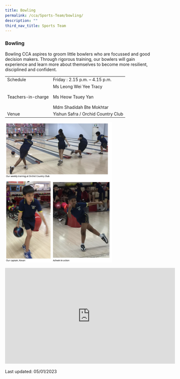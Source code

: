 ```yaml
---
title: Bowling
permalink: /cca/Sports-Team/bowling/
description: ""
third_nav_title: Sports Team
---
```

### Bowling
Bowling CCA aspires to groom little bowlers who are focussed and good decision makers. Through rigorous training, our bowlers will gain experience and learn more about themselves to become more resilient, disciplined and confident.


|  |  |
|---|---|
| Schedule | Friday : 2.15 p.m. – 4.15 p.m. |
| Teachers-in-charge | Ms Leong Wei Yee Tracy<br><br>Ms Heow Tsuey Yan<br><br>Mdm Shadidah Bte Mokhtar|
|  Venue | Yishun Safra / Orchid Country Club |

<img src="/images/cca5.png" 
     style="width:70%">

<div class="bp-youtube">

<iframe width="560" height="315" src="https://www.youtube.com/embed/eaWHO0yBdf8" title="YouTube video player" frameborder="0" allow="accelerometer; autoplay; clipboard-write; encrypted-media; gyroscope; picture-in-picture" allowfullscreen></iframe>

</div>

Last updated: 05/01/2023